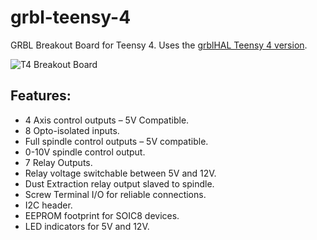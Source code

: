 # grbl-teensy-4
GRBL Breakout Board for Teensy 4. Uses the [grblHAL Teensy 4 version](https://github.com/terjeio/grblHAL).

![T4 Breakout Board](https://github.com/phil-barrett/grbl-teensy-4/blob/master/PCB%20V100.jpg?raw=true "T4 Breakout Board")

## Features:
  * 4 Axis control outputs – 5V Compatible.
  * 8 Opto-isolated inputs.
  * Full spindle control outputs – 5V compatible.
  * 0-10V spindle control output.
  * 7 Relay Outputs.
  * Relay voltage switchable between 5V and 12V. 
  * Dust Extraction relay output slaved to spindle.
  * Screw Terminal I/O for reliable connections.
  * I2C header.
  * EEPROM footprint for SOIC8 devices.
  * LED indicators for 5V and 12V.
